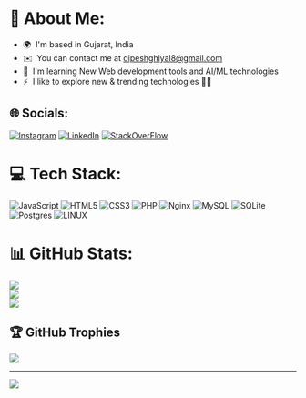 # 💫 About Me:
* 🌍  I'm based in Gujarat, India
* ✉️  You can contact me at [dipeshghiyal8@gmail.com](mailto:dipeshghiyal8@gmail.com)
* 🧠  I'm learning New Web development tools and AI/ML technologies
* ⚡  I like to explore new & trending technologies 👨‍💻


## 🌐 Socials:
[![Instagram](https://img.shields.io/badge/Instagram-%23E4405F.svg?logo=Instagram&logoColor=white)](https://www.instagram.com/dipesh_patel111/) [![LinkedIn](https://img.shields.io/badge/LinkedIn-%230077B5.svg?logo=linkedin&logoColor=white)](https://www.linkedin.com/in/dipesh-ghiyal-aba663131) [![StackOverFlow](https://img.shields.io/badge/stack%20overflow-FE7A16?logo=stack-overflow&logoColor=white&style=for-the-badge)](https://stackoverflow.com/users/24926927/dipesh-ghiyal) 

# 💻 Tech Stack:
![JavaScript](https://img.shields.io/badge/javascript-%23323330.svg?style=for-the-badge&logo=javascript&logoColor=%23F7DF1E) ![HTML5](https://img.shields.io/badge/html5-%23E34F26.svg?style=for-the-badge&logo=html5&logoColor=white) ![CSS3](https://img.shields.io/badge/css3-%231572B6.svg?style=for-the-badge&logo=css3&logoColor=white) ![PHP](https://img.shields.io/badge/php-%23777BB4.svg?style=for-the-badge&logo=php&logoColor=white) ![Nginx](https://img.shields.io/badge/nginx-%23009639.svg?style=for-the-badge&logo=nginx&logoColor=white) ![MySQL](https://img.shields.io/badge/mysql-%2300f.svg?style=for-the-badge&logo=mysql&logoColor=white) ![SQLite](https://img.shields.io/badge/sqlite-%2307405e.svg?style=for-the-badge&logo=sqlite&logoColor=white) ![Postgres](https://img.shields.io/badge/postgres-%23316192.svg?style=for-the-badge&logo=postgresql&logoColor=white) ![LINUX](https://img.shields.io/badge/Linux-FCC624?style=for-the-badge&logo=linux&logoColor=black) 

# 📊 GitHub Stats:
![](https://github-readme-stats.vercel.app/api?username=dipesh4568&theme=vue-dark&hide_border=true&include_all_commits=false&count_private=true)<br/>
![](https://github-readme-streak-stats.herokuapp.com/?user=dipesh4568&theme=vue-dark&hide_border=true)<br/>
![](https://github-readme-stats.vercel.app/api/top-langs/?username=dipesh4568&theme=vue-dark&hide_border=true&include_all_commits=false&count_private=true&layout=compact)

## 🏆 GitHub Trophies
![](https://github-profile-trophy.vercel.app/?username=dipesh4568&theme=radical&no-frame=true&no-bg=false&margin-w=4)

---
[![](https://visitcount.itsvg.in/api?id=dipesh4568&icon=5&color=0)](https://visitcount.itsvg.in)


  
<!-- Proudly created with GPRM ( https://gprm.itsvg.in ) -->
